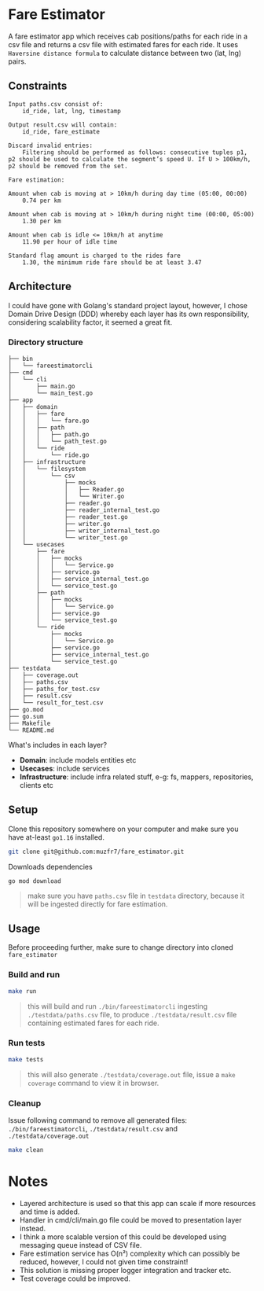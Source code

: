 # Fare Estimator
A fare estimator app which receives cab positions/paths for each ride in a csv file and returns a csv file with estimated fares for each ride. It uses `Haversine distance formula` to calculate distance between two (lat, lng) pairs.

## Constraints
```
Input paths.csv consist of:
    id_ride, lat, lng, timestamp

Output result.csv will contain:
    id_ride, fare_estimate

Discard invalid entries:
    Filtering should be performed as follows: consecutive tuples p1, p2 should be used to calculate the segment’s speed U. If U > 100km/h, p2 should be removed from the set.

Fare estimation:

Amount when cab is moving at > 10km/h during day time (05:00, 00:00)
    0.74 per km

Amount when cab is moving at > 10km/h during night time (00:00, 05:00)
    1.30 per km

Amount when cab is idle <= 10km/h at anytime
    11.90 per hour of idle time

Standard flag amount is charged to the rides fare
    1.30, the minimum ride fare should be at least 3.47
```
## Architecture

I could have gone with Golang's standard project layout, however, I chose Domain Drive Design (DDD) whereby each layer has its own responsibility, considering scalability factor, it seemed a great fit.

### Directory structure
```
├── bin
│   └── fareestimatorcli
├── cmd
│   └── cli
│       ├── main.go
│       └── main_test.go
├── app
│   ├── domain
│   │   ├── fare
│   │   │   └── fare.go
│   │   ├── path
│   │   │   ├── path.go
│   │   │   └── path_test.go
│   │   └── ride
│   │       └── ride.go
│   ├── infrastructure
│   │   └── filesystem
│   │       └── csv
│   │           ├── mocks
│   │           │   ├── Reader.go
│   │           │   └── Writer.go
│   │           ├── reader.go
│   │           ├── reader_internal_test.go
│   │           ├── reader_test.go
│   │           ├── writer.go
│   │           ├── writer_internal_test.go
│   │           └── writer_test.go
│   └── usecases
│       ├── fare
│       │   ├── mocks
│       │   │   └── Service.go
│       │   ├── service.go
│       │   ├── service_internal_test.go
│       │   └── service_test.go
│       ├── path
│       │   ├── mocks
│       │   │   └── Service.go
│       │   ├── service.go
│       │   └── service_test.go
│       └── ride
│           ├── mocks
│           │   └── Service.go
│           ├── service.go
│           ├── service_internal_test.go
│           └── service_test.go
├── testdata
│   ├── coverage.out
│   ├── paths.csv
│   ├── paths_for_test.csv
│   ├── result.csv
│   └── result_for_test.csv
├── go.mod
├── go.sum
├── Makefile
└── README.md
```

What's includes in each layer?
- **Domain**: include models entities etc
- **Usecases**: include services
- **Infrastructure**: include infra related stuff, e-g: fs, mappers, repositories, clients etc 

## Setup
Clone this repository somewhere on your computer and make sure you have at-least `go1.16` installed.

```bash
git clone git@github.com:muzfr7/fare_estimator.git
```

Downloads dependencies
```
go mod download
```

> make sure you have `paths.csv` file in `testdata` directory, because it will be ingested directly for fare estimation.

## Usage

Before proceeding further, make sure to change directory into cloned `fare_estimator`

### Build and run
```bash
make run
```
> this will build and run `./bin/fareestimatorcli` ingesting `./testdata/paths.csv` file, to produce `./testdata/result.csv` file containing estimated fares for each ride.

### Run tests
```bash
make tests
```
> this will also generate `./testdata/coverage.out` file, issue a `make coverage` command to view it in browser.

### Cleanup
Issue following command to remove all generated files: `./bin/fareestimatorcli`, `./testdata/result.csv` and `./testdata/coverage.out`
```bash
make clean
```

# Notes
- Layered architecture is used so that this app can scale if more resources and time is added.
- Handler in cmd/cli/main.go file could be moved to presentation layer instead.
- I think a more scalable version of this could be developed using messaging queue instead of CSV file.
- Fare estimation service has O(n²) complexity which can possibly be reduced, however, I could not given time constraint!
- This solution is missing proper logger integration and tracker etc.
- Test coverage could be improved.
